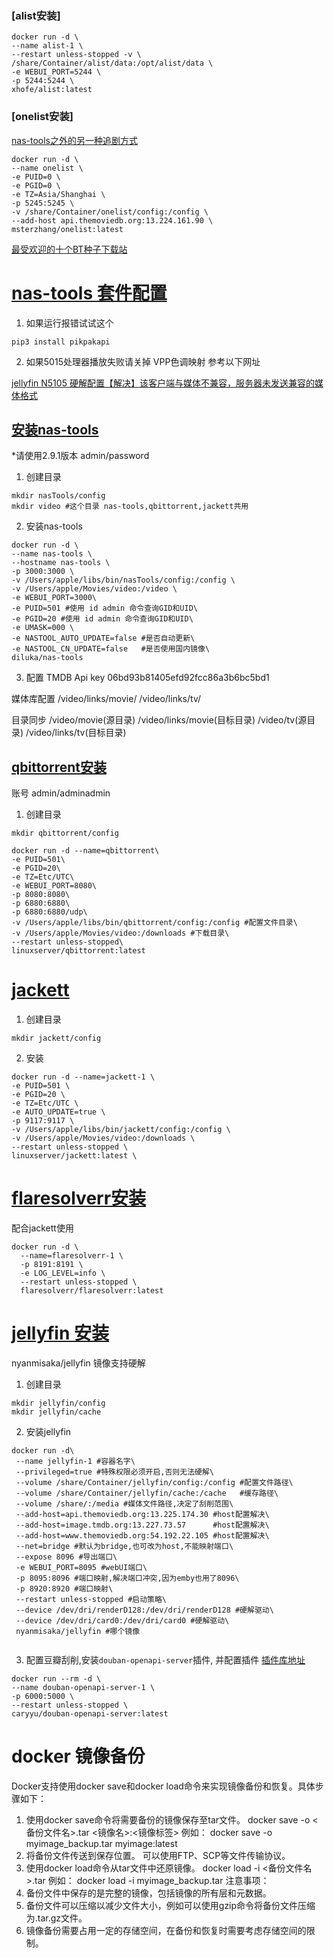 ### [alist安装]

```shell
docker run -d \
--name alist-1 \
--restart unless-stopped -v \
/share/Container/alist/data:/opt/alist/data \
-e WEBUI_PORT=5244 \
-p 5244:5244 \
xhofe/alist:latest
```

### [onelist安装]

[nas-tools之外的另一种追剧方式](https://sleele.com/2020/03/16/%E9%AB%98%E9%98%B6%E6%95%99%E7%A8%8B-%E8%BF%BD%E5%89%A7%E5%85%A8%E6%B5%81%E7%A8%8B%E8%87%AA%E5%8A%A8%E5%8C%96/comment-page-4/)

```shell
docker run -d \
--name onelist \
-e PUID=0 \
-e PGID=0 \
-e TZ=Asia/Shanghai \
-p 5245:5245 \
-v /share/Container/onelist/config:/config \
--add-host api.themoviedb.org:13.224.161.90 \
msterzhang/onelist:latest
```
[最受欢迎的十个BT种子下载站](https://www.tianyuu.com/article/detail/id/1564.html)

# [nas-tools 套件配置](https://zhuanlan.zhihu.com/p/563493451)

1. 如果运行报错试试这个

```shell
pip3 install pikpakapi
```

2. 如果5015处理器播放失败请关掉 VPP色调映射 参考以下网址

[jellyfin N5105 硬解配置【解决】该客户端与媒体不兼容，服务器未发送兼容的媒体格式](https://www.bilibili.com/read/cv20154506)

## [安装nas-tools](https://hub.docker.com/r/diluka/nas-tools)

*请使用2.9.1版本 admin/password

1. 创建目录

```shell
mkdir nasTools/config
mkdir video #这个目录 nas-tools,qbittorrent,jackett共用
```

2. 安装nas-tools

```shell
docker run -d \
--name nas-tools \
--hostname nas-tools \
-p 3000:3000 \
-v /Users/apple/libs/bin/nasTools/config:/config \
-v /Users/apple/Movies/video:/video \
-e WEBUI_PORT=3000\
-e PUID=501 #使用 id admin 命令查询GID和UID\
-e PGID=20 #使用 id admin 命令查询GID和UID\
-e UMASK=000 \
-e NASTOOL_AUTO_UPDATE=false #是否自动更新\
-e NASTOOL_CN_UPDATE=false   #是否使用国内镜像\
diluka/nas-tools
```

3. 配置
   TMDB Api key 06bd93b81405efd92fcc86a3b6bc5bd1

媒体库配置
/video/links/movie/
/video/links/tv/

目录同步
/video/movie(源目录) /video/links/movie(目标目录)
/video/tv(源目录) /video/links/tv(目标目录)

## [qbittorrent安装](https://hub.docker.com/r/linuxserver/qbittorrent)

账号 admin/adminadmin

1. 创建目录

```shell
mkdir qbittorrent/config
```

```shell
docker run -d --name=qbittorrent\
-e PUID=501\
-e PGID=20\
-e TZ=Etc/UTC\
-e WEBUI_PORT=8080\
-p 8080:8080\
-p 6880:6880\
-p 6880:6880/udp\ 
-v /Users/apple/libs/bin/qbittorrent/config:/config #配置文件目录\ 
-v /Users/apple/Movies/video:/downloads #下载目录\ 
--restart unless-stopped\ 
linuxserver/qbittorrent:latest
```

# [jackett](https://hub.docker.com/r/linuxserver/jackett)

1. 创建目录

```shell
mkdir jackett/config
```

2. 安装

```shell
docker run -d --name=jackett-1 \
-e PUID=501 \
-e PGID=20 \
-e TZ=Etc/UTC \
-e AUTO_UPDATE=true \
-p 9117:9117 \
-v /Users/apple/libs/bin/jackett/config:/config \
-v /Users/apple/Movies/video:/downloads \
--restart unless-stopped \
linuxserver/jackett:latest \
```

# [flaresolverr安装](https://hub.docker.com/r/flaresolverr/flaresolverr)

配合jackett使用

```shell
docker run -d \
  --name=flaresolverr-1 \
  -p 8191:8191 \
  -e LOG_LEVEL=info \
  --restart unless-stopped \
  flaresolverr/flaresolverr:latest
```

# [jellyfin 安装](https://post.smzdm.com/p/apv8gg72/)

nyanmisaka/jellyfin 镜像支持硬解

1. 创建目录

```shell
mkdir jellyfin/config
mkdir jellyfin/cache
```

2. 安装jellyfin

```shell
docker run -d\
 --name jellyfin-1 #容器名字\
 --privileged=true #特殊权限必须开启,否则无法硬解\
 --volume /share/Container/jellyfin/config:/config #配置文件路径\
 --volume /share/Container/jellyfin/cache:/cache   #缓存路径\
 --volume /share/:/media #媒体文件路径,决定了刮削范围\
 --add-host=api.themoviedb.org:13.225.174.30 #host配置解决\
 --add-host=image.tmdb.org:13.227.73.57      #host配置解决\
 --add-host=www.themoviedb.org:54.192.22.105 #host配置解决\
 --net=bridge #默认为bridge,也可改为host,不能映射端口\
 --expose 8096 #导出端口\
 -e WEBUI_PORT=8095 #webUI端口\
 -p 8095:8096 #端口映射,解决端口冲突,因为emby也用了8096\
 -p 8920:8920 #端口映射\
 --restart unless-stopped #启动策略\
 --device /dev/dri/renderD128:/dev/dri/renderD128 #硬解驱动\
 --device /dev/dri/card0:/dev/dri/card0 #硬解驱动\
 nyanmisaka/jellyfin #哪个镜像
 
 ```

3. 配置豆瓣刮削,安装`douban-openapi-server`插件, 并配置插件
   [插件库地址](https://github.com/caryyu/jellyfin-plugin-repo/raw/master/manifest-us.json)
```shell
docker run --rm -d \
--name douban-openapi-server-1 \
-p 6000:5000 \
--restart unless-stopped \
caryyu/douban-openapi-server:latest
```

# docker 镜像备份

Docker支持使用docker save和docker load命令来实现镜像备份和恢复。具体步骤如下：

1. 使用docker save命令将需要备份的镜像保存至tar文件。
   docker save -o <备份文件名>.tar <镜像名>:<镜像标签>
   例如：
   docker save -o myimage_backup.tar myimage:latest
2. 将备份文件传送到保存位置。
   可以使用FTP、SCP等文件传输协议。
3. 使用docker load命令从tar文件中还原镜像。
   docker load -i <备份文件名>.tar
   例如：
   docker load -i myimage_backup.tar
   注意事项：
1. 备份文件中保存的是完整的镜像，包括镜像的所有层和元数据。
2. 备份文件可以压缩以减少文件大小，例如可以使用gzip命令将备份文件压缩为.tar.gz文件。
3. 镜像备份需要占用一定的存储空间，在备份和恢复时需要考虑存储空间的限制。
